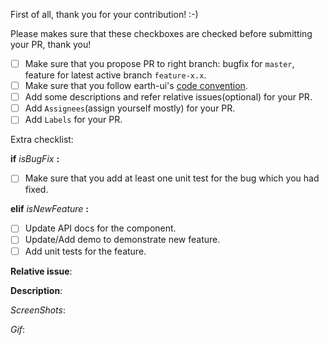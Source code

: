First of all, thank you for your contribution! :-)

Please makes sure that these checkboxes are checked before submitting your PR, thank you!

* [ ] Make sure that you propose PR to right branch: bugfix for `master`, feature for latest active branch `feature-x.x`.
* [ ] Make sure that you follow earth-ui's [code convention](https://github.com/webapp-suite/ui/wiki/Code-convention).
* [ ] Add some descriptions and refer relative issues(optional) for your PR.
* [ ] Add `Assignees`(assign yourself mostly) for your PR.
* [ ] Add `Labels` for your PR.

Extra checklist:

**if** *isBugFix* **:**

  * [ ] Make sure that you add at least one unit test for the bug which you had fixed.

**elif** *isNewFeature* **:**

  * [ ] Update API docs for the component.
  * [ ] Update/Add demo to demonstrate new feature.
  * [ ] Add unit tests for the feature.

**Relative issue**:



**Description**:



*ScreenShots*:



*Gif*:


